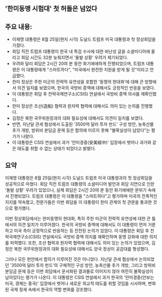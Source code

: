 ## '한미동맹 시험대' 첫 허들은 넘었다

## 주요 내용:
*   이재명 대통령은 8월 25일(현지 시각) 도널드 트럼프 미국 대통령과 첫 정상회담을 가졌다.
*   회담 직전 트럼프 대통령이 한국 내 특검 수사에 대한 비난성 글을 소셜미디어에 올리고 회담 시간도 32분 늦춰지면서 '돌발 상황' 우려가 제기되었다.
*   우려와 달리 회담은 2시간 20여 분 동안 화기애애하게 진행되었으며, 트럼프 대통령은 이 대통령에게 "스마트하다", "미국에서 완전한 지원을 받게 될 것"이라고 언급했다.
*   한미 정상은 주한 미군의 전략적 유연성을 포함한 '동맹의 현대화'에 대해 큰 방향에서 의견 일치를 보였으며, 한국의 국방비 증액에 대해서도 긍정적인 반응을 보였다.
*   이 대통령은 회담 후 전략국제연구소(CSIS) 연설에서 국방비 증액 의사를 재확인했다.
*   한미 정상은 조선(造船) 협력과 원자력 협력에 대해서도 의미 있는 논의를 진행했다.
*   김정은 북한 국무위원장과의 대화 필요성에 대해서도 의견이 일치를 보였다.
*   반면, 지난달 관세 협상에서 도출된 '3500억 달러 투자 펀드' 구성 방안, 농축산물 추가 개방, 방위비 분담금 문제 등은 합의에 이르지 못해 "불확실성이 남았다"는 평가가 나왔다.
*   이 대통령은 CSIS 연설에서 과거 '안미경중(安美經中)' 입장에서 벗어나 과거와 같은 태도를 취할 수 없는 상태가 되었다고 밝혔다.

## 요약

이재명 대통령은 8월 25일(현지 시각) 도널드 트럼프 미국 대통령과의 첫 정상회담을 성공적으로 마쳤다. 회담 직전 트럼프 대통령의 소셜미디어 발언과 회담 지연으로 인한 '돌발 상황' 우려가 있었으나, 실제 회담은 2시간 20여 분 동안 화기애애한 분위기 속에서 진행되었다. 트럼프 대통령은 이 대통령을 "스마트하다"고 평가하며 미국의 전폭적인 지지를 약속했고, 전문가들은 이번 회담을 이 대통령이 한미 관계의 첫 관문을 통과한 것으로 평가했다.

이번 정상회담에서는 한미동맹의 현대화, 특히 주한 미군의 전략적 유연성에 대한 큰 틀에서의 의견 일치가 이루어졌다. 한국의 국방비 증액에 대해서도 이 대통령이 먼저 거론하고 미국 측이 긍정적으로 반응하는 등 진전된 논의가 있었다. 이 대통령은 회담 후 전략국제연구소(CSIS) 연설에서도 국방비 증액 의지를 재확인하며 동맹 강화에 대한 의지를 피력했다. 또한, 조선 협력과 원자력 협력에 대해서도 의미 있는 논의가 있었으며, 김정은 북한 국무위원장과의 대화 필요성에 대해서도 양국 정상이 공감대를 형성했다.

그러나 모든 현안에서 합의가 이루어진 것은 아니었다. 지난달 관세 협상에서 논의되었던 '3500억 달러 투자 펀드'의 구체적인 구성 방안, 농축산물 추가 개방, 그리고 방위비 분담금 문제 등은 이번 회담에서 문서화된 결과물로 이어지지 않아 여전히 불확실성이 남아있다는 평가가 나온다. 이 대통령은 CSIS 연설에서 과거 한국의 '안미경중(안보는 미국, 경제는 중국)' 입장에서 벗어나 새로운 외교적 태도를 취할 것임을 시사하며, 변화된 국제 정세 속에서 한국의 역할 변화를 강조했다.
